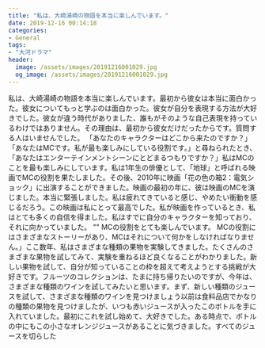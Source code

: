 ```yaml
---
title: "私は、大崎湯崎の物語を本当に楽しんでいます。"
date: 2019-12-16 00:14:18
categories:
- General
tags:
- "大河ドラマ"
header:
  image: /assets/images/20191216001029.jpg
  og_image: /assets/images/20191216001029.jpg
---
```


私は、大崎湯崎の物語を本当に楽しんでいます。最初から彼女は本当に面白かった。彼女についてもっと学ぶのは面白かった。彼女が自分を表現する方法が大好きでした。彼女が違う時代がありました、誰もがそのような自己表現を持っているわけではありません。その理由は、最初から彼女だけだったからです。質問する人はいませんでした。 「あなたのキャラクターはどこから来たのですか？」「あなたはMCです。私が最も楽しみにしている役割です。」と尋ねられたとき、「あなたはエンターテインメントシーンにとどまるつもりですか？」私はMCのことを最も楽しみにしています。私は1年生の俳優として、「地球」と呼ばれる映画でMCの役割を果たしました。その後、2010年に映画「花の色の箱2：電気ショック」に出演することができました。映画の最初の年に、彼は映画のMCを演じました。本当に緊張しました。私は疲れてきていると感じ、やめたい衝動を感じるだろう。この映画は私にとって最高でした。私が映画を作っているとき、私はとても多くの自信を得ました。私はすでに自分のキャラクターを知っており、それに向かっていました。 &quot;&quot; MCの役割をとても楽しんでいます。 MCの役割にはさまざまなストーリーがあり、MCはそれについて何かをしなければなりません。」ここ数年、私はさまざまな種類の果物を実験してきました。たくさんのさまざまな果物を試してみて、実験を重ねるほど良くなることがわかりました。新しい果物を試して、自分が知っていることの枠を超えて考えようとする挑戦が大好きです。フルーツのコレクションは、たまに持ち帰りたいのですが、今年は、さまざまな種類のワインを試してみたいと思います。まず、新しい種類のジュースを試して、さまざまな種類のワインを見つけましょう以前は食料品店でかなりの種類の果物を見つけましたが、いつも赤いジュースが入ったこのボトルを手に入れていました。最初にこれを試し始めて、大好きでした。ある時点で、ボトルの中にもこの小さなオレンジジュースがあることに気づきました。すべてのジュースを切らした
